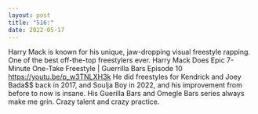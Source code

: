 ```yaml
---
layout: post
title: "516:"
date: 2022-05-17
---
```


Harry Mack is known for his unique, jaw-dropping visual freestyle rapping. One of the best off-the-top freestylers ever.
 Harry Mack Does Epic 7-Minute One-Take Freestyle | Guerrilla Bars Episode 10
https://youtu.be/p_w3TNLXH3k 
He did freestyles for Kendrick and Joey Bada$$ back in 2017, and Soulja Boy in 2022, and his improvement from before to now is insane. His Guerilla Bars and Omegle Bars series always make me grin. Crazy talent and crazy practice.
